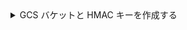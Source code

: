 <details><summary>GCS バケットと HMAC キーを作成する</summary>

### ch_bucket_us_east1

![バケットを追加](@site/docs/ja/integrations/data-ingestion/s3/images/GCS-bucket-1.png)

### ch_bucket_us_east4

![バケットを追加](@site/docs/ja/integrations/data-ingestion/s3/images/GCS-bucket-2.png)

### アクセスキーを生成する

### サービスアカウントの HMAC キーとシークレットを作成する

**Cloud Storage > Settings > Interoperability** を開き、既存の **Access key** を選択するか、**CREATE A KEY FOR A SERVICE ACCOUNT** を選択します。このガイドでは、新しいサービスアカウントの新しいキーを作成する手順を説明します。

![バケットを追加](@site/docs/ja/integrations/data-ingestion/s3/images/GCS-create-a-service-account-key.png)

### 新しいサービスアカウントを追加する

すでにサービスアカウントが存在しないプロジェクトの場合は、**CREATE NEW ACCOUNT** をクリックします。

![バケットを追加](@site/docs/ja/integrations/data-ingestion/s3/images/GCS-create-service-account-0.png)

サービスアカウントを作成するには3つのステップがあります。最初のステップでは、アカウントに意味のある名前、ID、説明を付けます。

![バケットを追加](@site/docs/ja/integrations/data-ingestion/s3/images/GCS-create-service-account-a.png)

Interoperability 設定ダイアログでは、IAM ロールとして **Storage Object Admin** ロールが推奨されます。ステップ2でそのロールを選択します。

![バケットを追加](@site/docs/ja/integrations/data-ingestion/s3/images/GCS-create-service-account-2.png)

ステップ3はオプションであり、このガイドでは使用しません。ポリシーに基づいて、ユーザーにこれらの特権を与えることができます。

![バケットを追加](@site/docs/ja/integrations/data-ingestion/s3/images/GCS-create-service-account-3.png)

サービスアカウントの HMAC キーが表示されます。この情報を保存してください。ClickHouse の設定で使用します。

![バケットを追加](@site/docs/ja/integrations/data-ingestion/s3/images/GCS-guide-key.png)

</details>
